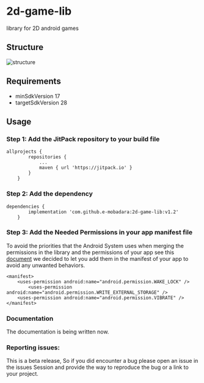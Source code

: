 # 2d-game-lib
library for 2D android games

## Structure
![structure](https://raw.githubusercontent.com/e-mobadara/2d-game-lib/master/screenshots/structure.png)

## Requirements 
- minSdkVersion 17
- targetSdkVersion 28

## Usage

### Step 1: Add the JitPack repository to your build file

```
allprojects {
		repositories {
			...
			maven { url 'https://jitpack.io' }
		}
	}
```

### Step 2: Add the dependency
```
dependencies {
		implementation 'com.github.e-mobadara:2d-game-lib:v1.2'
	}
```

### Step 3: Add the Needed Permissions in your app manifest file
To avoid the priorities that the Android System uses when merging the permissions in the library and the permissions of your app  see this [document](https://developer.android.com/studio/build/manifest-merge.html "Document") we decided to let you add them in the manifest of your app to avoid any unwanted behaviors. 
```
<manifest>
	<uses-permission android:name="android.permission.WAKE_LOCK" />
    	<uses-permission android:name="android.permission.WRITE_EXTERNAL_STORAGE" />
   	<uses-permission android:name="android.permission.VIBRATE" />
</manifest>
```

### Documentation 
The documentation is being written now. 

### Reporting issues:
This is a beta release, So if you did encounter a bug please open an issue in the issues Session and provide the way to reproduce the bug or a link to your project. 
